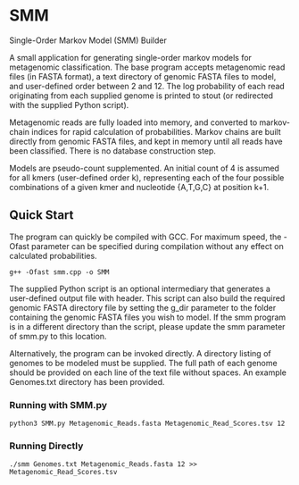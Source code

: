 # SMM
Single-Order Markov Model (SMM) Builder

A small application for generating single-order markov models for metagenomic classification.  The base program accepts metagenomic read files (in FASTA format), a text directory of genomic FASTA files to model, and user-defined order between 2 and 12.  The log probability of each read originating from each supplied genome is printed to stout (or redirected with the supplied Python script).  

Metagenomic reads are fully loaded into memory, and converted to markov-chain indices for rapid calculation of probabilities. Markov chains are built directly from genomic FASTA files, and kept in memory until all reads have been classified.  There is no database construction step.

Models are pseudo-count supplemented.  An initial count of 4 is assumed for all kmers (user-defined order k), representing each of the four possible combinations of a given kmer and nucleotide {A,T,G,C} at position k+1.

## Quick Start

The program can quickly be compiled with GCC.  For maximum speed, the -Ofast parameter can be specified during compilation without any effect on calculated probabilities.
```
g++ -Ofast smm.cpp -o SMM
```
The supplied Python script is an optional intermediary that generates a user-defined output file with header.  This script can also build the required genomic FASTA directory file by setting the g_dir parameter to the folder containing the genomic FASTA files you wish to model.  If the smm program is in a different directory than the script, please update the smm parameter of smm.py to this location.

Alternatively, the program can be invoked directly.  A directory listing of genomes to be modeled must be supplied.  The full path of each genome should be provided on each line of the text file without spaces.  An example Genomes.txt directory has been provided.

### Running with SMM.py
```
python3 SMM.py Metagenomic_Reads.fasta Metagenomic_Read_Scores.tsv 12
```
### Running Directly
```
./smm Genomes.txt Metagenomic_Reads.fasta 12 >> Metagenomic_Read_Scores.tsv
```

